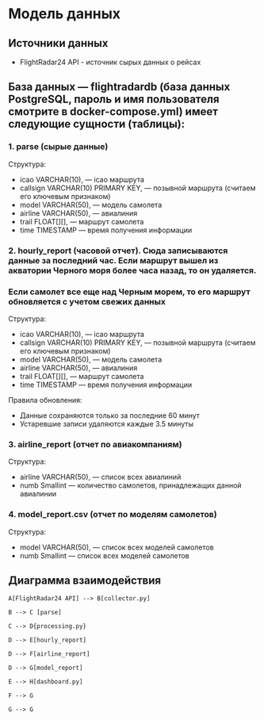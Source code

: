 # Модель данных

## Источники данных
- FlightRadar24 API - источник сырых данных о рейсах

## База данных &mdash; flightradardb (база данных PostgreSQL, пароль и имя пользователя смотрите в docker-compose.yml) имеет следующие сущности (таблицы):

### 1. parse (сырые данные)
Структура:
- icao VARCHAR(10), &mdash; icao маршрута
- callsign VARCHAR(10) PRIMARY KEY, &mdash; позывной маршрута (считаем его ключевым признаком)
- model VARCHAR(50), &mdash; модель самолета
- airline VARCHAR(50), &mdash; авиалиния
- trail FLOAT[][], &mdash; маршрут самолета
- time TIMESTAMP &mdash; время получения информации

### 2. hourly_report (часовой отчет). Сюда записываются данные за последний час. Если маршрут вышел из акватории Черного моря более часа назад, то он удаляется. 
### Если самолет все еще над Черным морем, то его маршрут обновляется с учетом свежих данных
Структура:
- icao VARCHAR(10), &mdash; icao маршрута
- callsign VARCHAR(10) PRIMARY KEY, &mdash; позывной маршрута (считаем его ключевым признаком)
- model VARCHAR(50), &mdash; модель самолета
- airline VARCHAR(50), &mdash; авиалиния
- trail FLOAT[][], &mdash; маршрут самолета
- time TIMESTAMP &mdash; время получения информации

Правила обновления:
- Данные сохраняются только за последние 60 минут
- Устаревшие записи удаляются каждые 3.5 минуты

### 3. airline_report (отчет по авиакомпаниям)
Структура:
- airline VARCHAR(50), &mdash; список всех авиалиний
- numb Smallint &mdash; количество самолетов, принадлежащих данной авиалинии

### 4. model_report.csv (отчет по моделям самолетов)
Структура:
- model VARCHAR(50), &mdash; список всех моделей самолетов
- numb Smallint &mdash; список всех моделей самолетов

## Диаграмма взаимодействия
    A[FlightRadar24 API] --> B[collector.py] 

    B --> C [parse]
    
    C --> D{processing.py}
    
    D --> E[hourly_report]
    
    D --> F[airline_report]
    
    D --> G[model_report]
    
    E --> H[dashboard.py]
    
    F --> G
    
    G --> G
